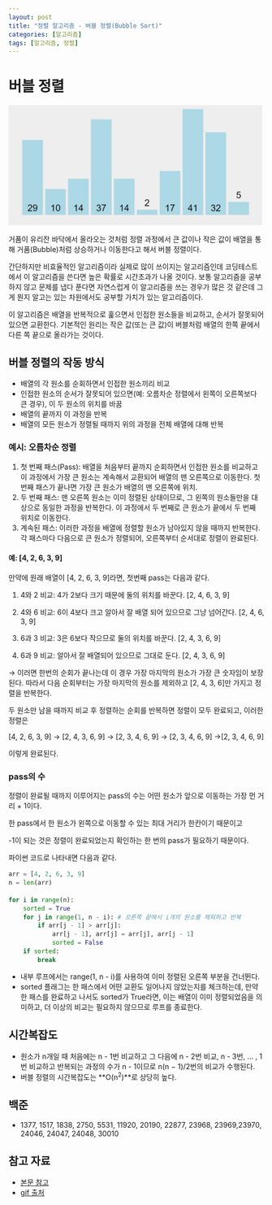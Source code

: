 ```yaml
---
layout: post
title: "정렬 알고리즘 - 버블 정렬(Bubble Sort)"
categories: [알고리즘]
tags: [알고리즘, 정렬]
---
```


# 버블 정렬

<img src="/assets/img/algorithms/bubble_sort.gif" alt="버블 정렬 알고리즘 gif" width="500"/>

거품이 유리잔 바닥에서 올라오는 것처럼 정렬 과정에서 큰 값이나 작은 값이 배열을 통해 거품(Bubble)처럼 상승하거나 이동한다고 해서 버블 정렬이다.

간단하지만 비효율적인 알고리즘이라 실제로 많이 쓰이지는 알고리즘인데 코딩테스트에서 이 알고리즘을 쓴다면 높은 확률로 시간초과가 나올 것이다. 보통 알고리즘을 공부하지 않고 문제를 냅다 푼다면 자연스럽게 이 알고리즘을 쓰는 경우가 많은 것 같은데 그게 뭔지 알고는 있는 차원에서도 공부할 가치가 있는 알고리즘이다.

이 알고리즘은 배열을 반복적으로 훑으면서 인접한 원소들을 비교하고, 순서가 잘못되어 있으면 교환한다. 기본적인 원리는 작은 값(또는 큰 값)이 버블처럼 배열의 한쪽 끝에서 다른 쪽 끝으로 올라가는 것이다.

## 버블 정렬의 작동 방식

- 배열의 각 원소를 순회하면서 인접한 원소끼리 비교
- 인접한 원소의 순서가 잘못되어 있으면(예: 오름차순 정렬에서 왼쪽이 오른쪽보다 큰 경우), 이 두 원소의 위치를 바꿈
- 배열의 끝까지 이 과정을 반복
- 배열의 모든 원소가 정렬될 때까지 위의 과정을 전체 배열에 대해 반복

### 예시: 오름차순 정렬

1. 첫 번째 패스(Pass): 배열을 처음부터 끝까지 순회하면서 인접한 원소를 비교하고 이 과정에서 가장 큰 원소는 계속해서 교환되어 배열의 맨 오른쪽으로 이동한다. 첫 번째 패스가 끝나면 가장 큰 원소가 배열의 맨 오른쪽에 위치.
2. 두 번째 패스: 맨 오른쪽 원소는 이미 정렬된 상태이므로, 그 왼쪽의 원소들만을 대상으로 동일한 과정을 반복한다. 이 과정에서 두 번째로 큰 원소가 끝에서 두 번째 위치로 이동한다.
3. 계속된 패스: 이러한 과정을 배열에 정렬할 원소가 남아있지 않을 때까지 반복한다. 각 패스마다 다음으로 큰 원소가 정렬되어, 오른쪽부터 순서대로 정렬이 완료된다.

#### 예: [4, 2, 6, 3, 9]

만약에 원래 배열이 [4, 2, 6, 3, 9]라면, 첫번째 pass는 다음과 같다.

1. 4와 2 비교: 4가 2보다 크기 때문에 둘의 위치를 바꾼다. [2, 4, 6, 3, 9]

2. 4와 6 비교: 6이 4보다 크고 알아서 잘 배열 되어 있으므로 그냥 넘어간다. [2, 4, 6, 3, 9]

3. 6과 3 비교: 3은 6보다 작으므로 둘의 위치를 바꾼다. [2, 4, 3, 6, 9]

4. 6과 9 비교: 알아서 잘 배열되어 있으므로 그대로 둔다. [2, 4, 3, 6, 9]

→ 이러면 한번의 순회가 끝나는데 이 경우 가장 마지막의 원소가 가장 큰 숫자임이 보장된다. 따라서 다음 순회부터는 가장 마지막의 원소를 제외하고 [2, 4, 3, 6]만 가지고 정렬을 반복한다.

두 원소만 남을 때까지 비교 후 정렬하는 순회를 반복하면 정렬이 모두 완료되고, 이러한 정렬은

[4, 2, 6, 3, 9] → [2, 4, 3, 6, 9] → [2, 3, 4, 6, 9] → [2, 3, 4, 6, 9] →[2, 3, 4, 6, 9]

이렇게 완료된다.

### pass의 수

정렬이 완료될 때까지 이루어지는 pass의 수는 어떤 원소가 앞으로 이동하는 가장 먼 거리 + 1이다.

한 pass에서 한 원소가 왼쪽으로 이동할 수 있는 최대 거리가 한칸이기 때문이고

-1이 되는 것은 정렬이 완료되었는지 확인하는 한 번의 pass가 필요하기 때문이다.

파이썬 코드로 나타내면 다음과 같다.

```python
arr = [4, 2, 6, 3, 9]
n = len(arr)

for i in range(n):
    sorted = True
    for j in range(1, n - i): # 오른쪽 끝에서 i개의 원소를 제외하고 반복
        if arr[j - 1] > arr[j]:
            arr[j - 1], arr[j] = arr[j], arr[j - 1]
            sorted = False
    if sorted:
        break
```

- 내부 루프에서는 range(1, n - i)를 사용하여 이미 정렬된 오른쪽 부분을 건너뛴다.
- sorted 플래그는 한 패스에서 어떤 교환도 일어나지 않았는지를 체크하는데, 만약 한 패스를 완료하고 나서도 sorted가 True라면, 이는 배열이 이미 정렬되었음을 의미하고, 더 이상의 비교는 필요하지 않으므로 루프를 종료한다.

## 시간복잡도

- 원소가 n개일 때 처음에는 n - 1번 비교하고 그 다음에 n - 2번 비교, n - 3번, ... , 1번 비교하고 반복되는 과정의 수가 n - 1이므로 n(n − 1)/2번의 비교가 수행된다.
- 버블 정렬의 시간복잡도는 **O(n<sup>2</sup>)**로 상당히 높다.

## 백준

- 1377, 1517, 1838, 2750, 5531, 11920, 20190, 22877, 23968, 23969,23970, 24046, 24047, 24048, 30010

## 참고 자료

- [본문 참고](https://www.freecodecamp.org/news/bubble-sort/)
- [gif 출처](https://medium.com/jungletronics/bubble-sort-ascendant-algorithm-5a3cf7b530f7)
